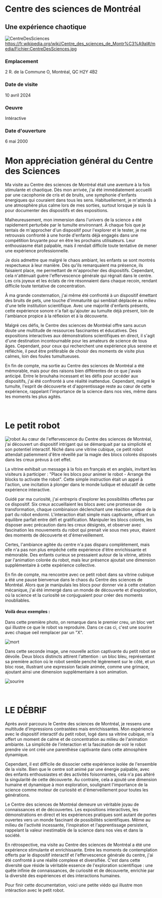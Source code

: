 # Centre des sciences de Montréal
## Une expérience chaotique

![CentreDesSciences](medias/CentreDesSciences.jpg)
https://fr.wikipedia.org/wiki/Centre_des_sciences_de_Montr%C3%A9al#/media/Fichier:CentreDesSciences.jpg
### Emplacement 
2 R. de la Commune O, Montréal, QC H2Y 4B2
<br>

### Date de visite 
10 avril 2024
<br>

### Oeuvre 
Intéractive 
<br>

### Date d'ouverture 
6 mai 2000

# Mon appréciation général du Centre des Sciences 
Ma visite au Centre des sciences de Montréal était une aventure à la fois stimulante et chaotique. Dès mon arrivée, j'ai été immédiatement accueilli par une cacophonie de cris et de bruits, une symphonie d'enfants énergiques qui couraient dans tous les sens. Habituellement, je m'attends à une atmosphère plus calme lors de mes sorties, surtout lorsque je suis là pour documenter des dispositifs et des expositions.

Malheureusement, mon immersion dans l'univers de la science a été rapidement perturbée par le tumulte environnant. À chaque fois que je tentais de m'approcher d'un dispositif pour l'explorer et le tester, je me retrouvais confronté à une horde d'enfants déjà engagés dans une compétition bruyante pour en être les prochains utilisateurs. Leur enthousiasme était palpable, mais il rendait difficile toute tentative de mener une expérience professionnelle.

Je dois admettre que malgré le chaos ambiant, les enfants se sont montrés respectueux à leur manière. Dès qu'ils remarquaient ma présence, ils faisaient place, me permettant de m'approcher des dispositifs. Cependant, cela n'atténuait guère l'effervescence générale qui régnait dans le centre. Les cris joyeux et les éclats de rire résonnaient dans chaque recoin, rendant difficile toute tentative de concentration.

À ma grande consternation, j'ai même été confronté à un dispositif émettant des bruits de pets, une touche d'immaturité qui semblait déplacée au milieu d'une telle institution scientifique. Avec une majorité d'enfants présents, cette expérience sonore n'a fait qu'ajouter au tumulte déjà présent, loin de l'ambiance propice à la réflexion et à la découverte.

Malgré ces défis, le Centre des sciences de Montréal offre sans aucun doute une multitude de ressources fascinantes et éducatives. Des expositions interactives aux démonstrations scientifiques en direct, il s'agit d'une destination incontournable pour les amateurs de science de tous âges. Cependant, pour ceux qui recherchent une expérience plus sereine et réfléchie, il peut être préférable de choisir des moments de visite plus calmes, loin des foules tumultueuses.

En fin de compte, ma sortie au Centre des sciences de Montréal a été mémorable, mais pour des raisons bien différentes de ce que j'avais anticipé. Entre le brouhaha incessant et les défis pour accéder aux dispositifs, j'ai été confronté à une réalité inattendue. Cependant, malgré le tumulte, l'esprit de découverte et d'apprentissage reste au cœur de cette expérience, rappelant l'importance de la science dans nos vies, même dans les moments les plus agités.

<br>

# Le petit robot

![robot](medias/robot.png)
Au cœur de l'effervescence du Centre des sciences de Montréal, j'ai découvert un dispositif intrigant qui se démarquait par sa simplicité et son potentiel interactif. Niché dans une vitrine cubique, ce petit robot attendait patiemment d'être réveillé par la magie des blocs colorés disposés dans les creux prévus à cet effet.

La vitrine exhibait un message à la fois en français et en anglais, invitant les visiteurs à participer : "Place les blocs pour animer le robot - Arrange the blocks to activate the robot". Cette simple instruction était un appel à l'action, une incitation à plonger dans le monde ludique et éducatif de cette expérience interactive.

Guidé par ma curiosité, j'ai entrepris d'explorer les possibilités offertes par ce dispositif. Six creux accueillaient les blocs avec une promesse de transformation, chaque combinaison déclenchant une réaction unique de la part du robot endormi. L'interaction était simple mais captivante, offrant un équilibre parfait entre défi et gratification.
Manipuler les blocs colorés, les disposer avec précaution dans les creux désignés, et observer avec fascination les mouvements du robot qui prenait vie sous mes yeux, étaient des moments de découverte et d'émerveillement.

Certes, l'ambiance agitée du centre n'a pas disparu complètement, mais elle n'a pas non plus empêché cette expérience d'être enrichissante et mémorable. Des enfants curieux se pressaient autour de la vitrine, attirés par l'animation colorée du robot, mais leur présence ajoutait une dimension supplémentaire à cette expérience collective.

En fin de compte, ma rencontre avec ce petit robot dans sa vitrine cubique a été une pause bienvenue dans le chaos du Centre des sciences de Montréal. Alors que je manipulais les blocs pour donner vie à cette création mécanique, j'ai été immergé dans un monde de découverte et d'exploration, où la science et la curiosité se conjuguaient pour créer des moments inoubliables.

#### Voilà deux exemples :

Dans cette première photo, on remarque dans le premier creu, un bloc vert qui illustre ce que le robot va reproduire. Dans ce cas ci, c'est une sourire avec chaque oeil remplacer par un "X".

![mort](medias/mort.jfif)

Dans cette seconde image, une nouvelle action captivante du petit robot se dévoile. Deux blocs distincts attirent l'attention : un bloc bleu, représentant sa première action où le robot semble penché légèrement sur le côté, et un bloc rose, illustrant une expression faciale animée, comme une grimace, ajoutant ainsi une dimension supplémentaire à son animation.

![sourire](medias/sourire.jfif)


<br>

# LE DÉBRIF

Après avoir parcouru le Centre des sciences de Montréal, je ressens une multitude d'impressions contrastées mais enrichissantes. Mon expérience avec le dispositif interactif du petit robot, logé dans sa vitrine cubique, m'a offert un moment de calme et de concentration au milieu de l'animation ambiante. La simplicité de l'interaction et la fascination de voir le robot prendre vie ont créé une parenthèse captivante dans cette atmosphère dynamique.

Cependant, il est difficile de dissocier cette expérience isolée de l'ensemble de la visite. Bien que le centre soit animé par une énergie palpable, avec des enfants enthousiastes et des activités foisonnantes, cela n'a pas altéré la singularité de cette découverte. Au contraire, cela a ajouté une dimension humaine et dynamique à mon exploration, soulignant l'importance de la science comme moteur de curiosité et d'émerveillement pour toutes les générations.

Le Centre des sciences de Montréal demeure un véritable joyau de connaissances et de découvertes. Les expositions interactives, les démonstrations en direct et les expériences pratiques sont autant de portes ouvertes vers un monde fascinant de possibilités scientifiques. Même au milieu de l'activité incessante, l'inspiration et l'apprentissage persistent, rappelant la valeur inestimable de la science dans nos vies et dans la société.

En rétrospective, ma visite au Centre des sciences de Montréal a été une expérience stimulante et enrichissante. Entre les moments de contemplation offerts par le dispositif interactif et l'effervescence générale du centre, j'ai été confronté à une réalité complexe et diversifiée. C'est dans cette diversité que réside la véritable essence de l'exploration scientifique : une quête infinie de connaissances, de curiosité et de découverte, enrichie par la diversité des expériences et des interactions humaines.

Pour finir cette documentation, voici une petite viédo qui illustre mon intéraction avec le petit robot.
